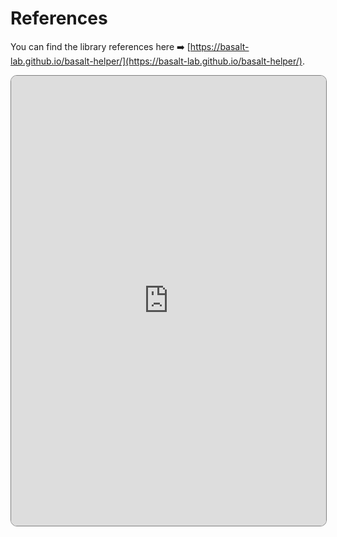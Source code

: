 # **References**

You can find the library references here ➡️ [https://basalt-lab.github.io/basalt-helper/](https://basalt-lab.github.io/basalt-helper/).

<iframe src="https://basalt-lab.github.io/basalt-helper/" style="width: 100%; height: 720px; border-radius: 10px; border: 1px solid gray;"></iframe>

<script data-name="BMC-Widget"
    data-cfasync="false"
    src="https://cdnjs.buymeacoffee.com/1.0.0/widget.prod.min.js"
    data-id="necrelox"
    data-description="Support me on Buy me a coffee!"
    data-message="Thank you for visiting!"
    data-color="#5F7FFF"
    data-position="Right"
    data-x_margin="18"
    data-y_margin="22" />
